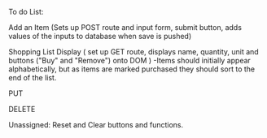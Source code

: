 To do List: 

Add an Item (Sets up POST route and input form, submit button, adds values of the inputs to database when save is pushed)



Shopping List Display ( set up GET route, displays name, quantity, unit and buttons ("Buy" and "Remove") onto DOM )
-Items should initially appear alphabetically, but as items are marked purchased they should sort to the end of the list.


PUT 



DELETE




Unassigned:
Reset and Clear buttons and functions.